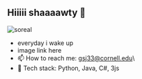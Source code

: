 ## Hiiiii shaaaawty 👋
![soreal](https://github.com/gracejinsotrue/gracejinsotrue/blob/main/postthisdog.png)
- everyday i wake up
- image link here
- 📫 How to reach me: gsj33@cornell.edu\
- 🌱 Tech stack: Python, Java, C#, 3js

<!--
**gracejinsotrue/gracejinsotrue** is a ✨ _special_ ✨ repository because its `README.md` (this file) appears on your GitHub profile.

Here are some ideas to get you started:

- 🔭 I’m currently working on ...
- 🌱 I’m currently learning ...
- 👯 I’m looking to collaborate on ...
- 🤔 I’m looking for help with ...
- 💬 Ask me about ...
- 📫 How to reach me: gsj33@cornell.edu
- 😄 Pronouns: ...
- ⚡ Fun fact: ...
-->
